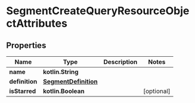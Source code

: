 
# SegmentCreateQueryResourceObjectAttributes

## Properties
| Name | Type | Description | Notes |
| ------------ | ------------- | ------------- | ------------- |
| **name** | **kotlin.String** |  |  |
| **definition** | [**SegmentDefinition**](SegmentDefinition.md) |  |  |
| **isStarred** | **kotlin.Boolean** |  |  [optional] |



